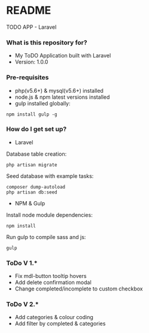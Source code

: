 # README #

TODO APP - Laravel

### What is this repository for? ###

* My ToDO Application built with Laravel
* Version: 1.0.0

### Pre-requisites ###

* php(v5.6+) & mysql(v5.6+) installed
* node.js & npm latest versions installed
* gulp installed globally:
```
npm install gulp -g
```

### How do I get set up? ###

* Laravel

Database table creation:
```
php artisan migrate
```

Seed database with example tasks:
```
composer dump-autoload
php artisan db:seed
```

* NPM & Gulp

Install node module dependencies:
```
npm install
```

Run gulp to compile sass and js:
```
gulp
```

### ToDo V 1.* ###

* Fix mdl-button tooltip hovers
* Add delete confirmation modal
* Change completed/incomplete to custom checkbox

### ToDo V 2.* ###
* Add categories & colour coding
* Add filter by completed & categories
